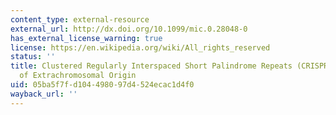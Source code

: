 ```yaml
---
content_type: external-resource
external_url: http://dx.doi.org/10.1099/mic.0.28048-0
has_external_license_warning: true
license: https://en.wikipedia.org/wiki/All_rights_reserved
status: ''
title: Clustered Regularly Interspaced Short Palindrome Repeats (CRISPRs) have Spacers
  of Extrachromosomal Origin
uid: 05ba5f7f-d104-4980-97d4-524ecac1d4f0
wayback_url: ''
---
```

